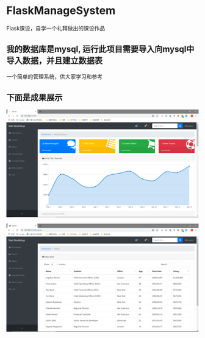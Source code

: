 ﻿# FlaskManageSystem
Flask课设，自学一个礼拜做出的课设作品

## 我的数据库是mysql, 运行此项目需要导入向mysql中导入数据，并且建立数据表
一个简单的管理系统，供大家学习和参考



## 下面是成果展示

![alt text](https://github.com/wandoubudou/FlaskManageSystem/blob/master/images/1.png "index")












![alt text](https://github.com/wandoubudou/FlaskManageSystem/blob/master/images/2.png "index")
